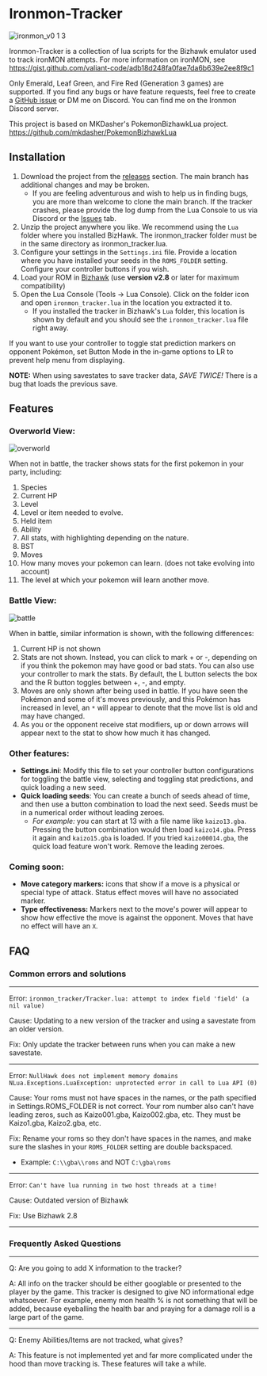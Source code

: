 # Ironmon-Tracker

![ironmon_v0 1 3](https://user-images.githubusercontent.com/103706338/164341565-ee640cf1-0d30-4d94-adcb-6fce328c563b.gif)

Ironmon-Tracker is a collection of lua scripts for the Bizhawk emulator used to track ironMON attempts.
For more information on ironMON, see https://gist.github.com/valiant-code/adb18d248fa0fae7da6b639e2ee8f9c1

Only Emerald, Leaf Green, and Fire Red (Generation 3 games) are supported. If you find any bugs or have feature requests, feel free to create a [GitHub issue](https://github.com/besteon/Ironmon-Tracker/issues) or DM me on Discord. You can find me on the Ironmon Discord server.

This project is based on MKDasher's PokemonBizhawkLua project.
https://github.com/mkdasher/PokemonBizhawkLua

## Installation

1. Download the project from the [releases](https://github.com/besteon/Ironmon-Tracker/releases/) section. The main branch has additional changes and may be broken.
   - If you are feeling adventurous and wish to help us in finding bugs, you are more than welcome to clone the main branch. If the tracker crashes, please provide the log dump from the Lua Console to us via Discord or the [Issues](https://github.com/besteon/Ironmon-Tracker/issues) tab.
2. Unzip the project anywhere you like. We recommend using the `Lua` folder where you installed BizHawk. The ironmon_tracker folder must be in the same directory as ironmon_tracker.lua.
3. Configure your settings in the `Settings.ini` file. Provide a location where you have installed your seeds in the `ROMS_FOLDER` setting. Configure your controller buttons if you wish.
4. Load your ROM in [Bizhawk](https://tasvideos.org/Bizhawk) (use **version v2.8** or later for maximum compatibility)
5. Open the Lua Console (Tools -> Lua Console). Click on the folder icon and open `ironmon_tracker.lua` in the location you extracted it to.
   - If you installed the tracker in Bizhawk's `Lua` folder, this location is shown by default and you should see the `ironmon_tracker.lua` file right away.

If you want to use your controller to toggle stat prediction markers on opponent Pokémon, set Button Mode in the in-game options to LR to prevent help menu from displaying.

**NOTE:** When using savestates to save tracker data, _SAVE TWICE!_ There is a bug that loads the previous save.

## Features

### Overworld View:

![overworld](https://user-images.githubusercontent.com/103706338/163878628-16465876-c8e1-41d4-abff-907c7d53cf80.png)

When not in battle, the tracker shows stats for the first pokemon in your party, including:

1. Species
2. Current HP
3. Level
4. Level or item needed to evolve.
5. Held item
6. Ability
7. All stats, with highlighting depending on the nature.
8. BST
9. Moves
10. How many moves your pokemon can learn. (does not take evolving into account)
11. The level at which your pokemon will learn another move.

### Battle View:

![battle](https://user-images.githubusercontent.com/103706338/163879091-b86f026e-050d-42a4-8ad8-28e110e763c5.png)

When in battle, similar information is shown, with the following differences:

1. Current HP is not shown
2. Stats are not shown. Instead, you can click to mark + or -, depending on if you think the pokemon may have good or bad stats. You can also use your controller to mark the stats. By default, the L button selects the box and the R button toggles between +, -, and empty.
3. Moves are only shown after being used in battle. If you have seen the Pokémon and some of it's moves previously, and this Pokémon has increased in level, an `*` will appear to denote that the move list is old and may have changed.
4. As you or the opponent receive stat modifiers, up or down arrows will appear next to the stat to show how much it has changed.

### Other features:

- **Settings.ini**: Modify this file to set your controller button configurations for toggling the battle view, selecting and toggling stat predictions, and quick loading a new seed.
- **Quick loading seeds**: You can create a bunch of seeds ahead of time, and then use a button combination to load the next seed. Seeds must be in a numerical order without leading zeroes.
  - _For example:_ you can start at 13 with a file name like `kaizo13.gba`. Pressing the button combination would then load `kaizo14.gba`. Press it again and `kaizo15.gba` is loaded. If you tried `kaizo00014.gba`, the quick load feature won't work. Remove the leading zeroes.

### Coming soon:

- **Move category markers:** icons that show if a move is a physical or special type of attack. Status effect moves will have no associated marker.
- **Type effectiveness:** Markers next to the move's power will appear to show how effective the move is against the opponent. Moves that have no effect will have an `X`.

## FAQ

### Common errors and solutions

---

Error: `ironmon_tracker/Tracker.lua: attempt to index field 'field' (a nil value)`

Cause: Updating to a new version of the tracker and using a savestate from an older version.

Fix: Only update the tracker between runs when you can make a new savestate.

---

Error: `NullHawk does not implement memory domains NLua.Exceptions.LuaException: unprotected error in call to Lua API (0)`

Cause: Your roms must not have spaces in the names, or the path specified in Settings.ROMS_FOLDER is not correct. Your rom number also can't have leading zeros, such as Kaizo001.gba, Kaizo002.gba, etc. They must be Kaizo1.gba, Kaizo2.gba, etc.

Fix: Rename your roms so they don't have spaces in the names, and make sure the slashes in your `ROMS_FOLDER` setting are double backspaced.

- Example: `C:\\gba\\roms` and NOT `C:\gba\roms`

---

Error: `Can't have lua running in two host threads at a time!`

Cause: Outdated version of Bizhawk

Fix: Use Bizhawk 2.8

---

### Frequently Asked Questions

---

Q: Are you going to add X information to the tracker?

A: All info on the tracker should be either googlable or presented to the player by the game. This tracker is designed to give NO informational edge whatsoever. For example, enemy mon health % is not something that will be added, because eyeballing the health bar and praying for a damage roll is a large part of the game.

---

Q: Enemy Abilities/Items are not tracked, what gives?

A: This feature is not implemented yet and far more complicated under the hood than move tracking is. These features will take a while.
